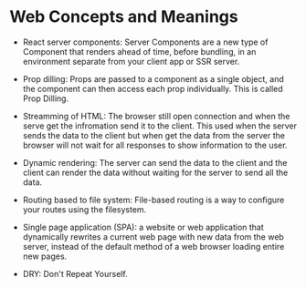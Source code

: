 # Web Concepts and Meanings

- React server components: Server Components are a new type of Component that renders ahead of time, before bundling, in an environment separate from your client app or SSR server.

- Prop dilling: Props are passed to a component as a single object, and the component can then access each prop individually. This is called Prop Dilling.

- Streamming of HTML: The browser still open connection and when the serve get the infromation send it to the client. This used when the server sends the data to the client but when get the data from the server the browser will not wait for all responses to show information to the user.

- Dynamic rendering: The server can send the data to the client and the client can render the data without waiting for the server to send all the data.

- Routing based to file system: File-based routing is a way to configure your routes using the filesystem.

- Single page application (SPA): a website or web application that dynamically rewrites a current web page with new data from the web server, instead of the default method of a web browser loading entire new pages.

- DRY: Don't Repeat Yourself.
